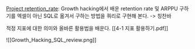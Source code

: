 [Project retention_rate](https://github.com/NeoSeo/Obsidian/tree/5b5e077f431f28b174d0174e5f594b9ed5a13b7b/Project/Retention_Rate): Growth hacking에서 배운 retention rate 및 ARPPU 구하기를 엑셀이 아닌 SQL로 옮겨서 구하는 방법을 쿼리로 구현해 본다. -> 칭찬바

적정 지표에 대한 의미와 올바른 활용법을 배운다. [[4-1 지표 활용하기.pdf]]


![[Growth_Hacking_SQL_review.png]]